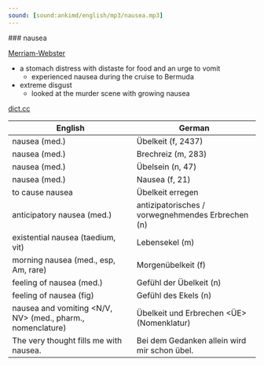 ```yaml
---
sound: [sound:ankimd/english/mp3/nausea.mp3]
---
```


\### nausea

[Merriam-Webster](https://www.merriam-webster.com/dictionary/nausea)

- a stomach distress with distaste for food and an urge to vomit
    - experienced nausea during the cruise to Bermuda
- extreme disgust
    - looked at the murder scene with growing nausea

[dict.cc](https://www.dict.cc/nausea)

| English        | German       |
| -------------- | ------------ |
| nausea (med.) | Übelkeit (f, 2437) |
| nausea (med.) | Brechreiz (m, 283) |
| nausea (med.) | Übelsein (n, 47) |
| nausea (med.) | Nausea (f, 21) |
| to cause nausea | Übelkeit erregen |
| anticipatory nausea (med.) | antizipatorisches / vorwegnehmendes Erbrechen (n) |
| existential nausea (taedium, vit) | Lebensekel (m) |
| morning nausea (med., esp, Am, rare) | Morgenübelkeit (f) |
| feeling of nausea (med.) | Gefühl der Übelkeit (n) |
| feeling of nausea (fig) | Gefühl des Ekels (n) |
| nausea and vomiting <N/V, NV> (med., pharm., nomenclature) | Übelkeit und Erbrechen <ÜE> (Nomenklatur) |
| The very thought fills me with nausea. | Bei dem Gedanken allein wird mir schon übel. |
